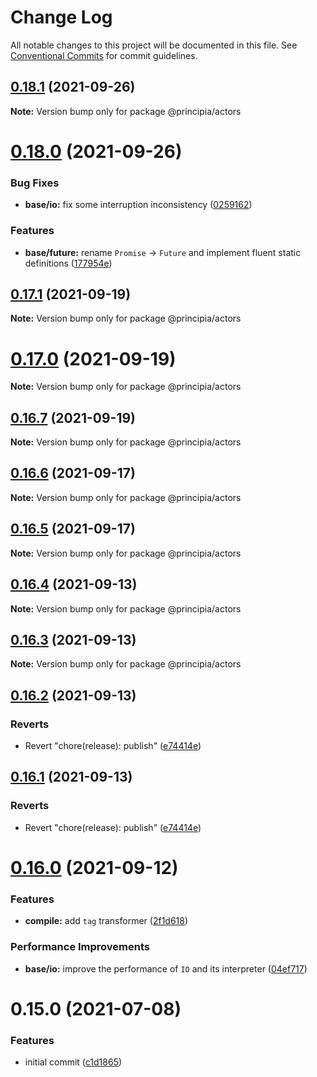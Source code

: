 # Change Log

All notable changes to this project will be documented in this file.
See [Conventional Commits](https://conventionalcommits.org) for commit guidelines.

## [0.18.1](https://github.com/0x706b/principia.ts/compare/@principia/actors@0.18.0...@principia/actors@0.18.1) (2021-09-26)

**Note:** Version bump only for package @principia/actors





# [0.18.0](https://github.com/0x706b/principia.ts/compare/@principia/actors@0.17.1...@principia/actors@0.18.0) (2021-09-26)


### Bug Fixes

* **base/io:** fix some interruption inconsistency ([0259162](https://github.com/0x706b/principia.ts/commit/025916259ae1c2c687e5ccc564e6db57a337d75e))


### Features

* **base/future:** rename `Promise` -> `Future` and implement fluent static definitions ([177954e](https://github.com/0x706b/principia.ts/commit/177954e0690bbaca511aa71b38f7c6ea303b160c))





## [0.17.1](https://github.com/0x706b/principia.ts/compare/@principia/actors@0.17.0...@principia/actors@0.17.1) (2021-09-19)

**Note:** Version bump only for package @principia/actors





# [0.17.0](https://github.com/0x706b/principia.ts/compare/@principia/actors@0.16.7...@principia/actors@0.17.0) (2021-09-19)

**Note:** Version bump only for package @principia/actors





## [0.16.7](https://github.com/0x706b/principia.ts/compare/@principia/actors@0.16.6...@principia/actors@0.16.7) (2021-09-19)

**Note:** Version bump only for package @principia/actors





## [0.16.6](https://github.com/0x706b/principia.ts/compare/@principia/actors@0.16.5...@principia/actors@0.16.6) (2021-09-17)

**Note:** Version bump only for package @principia/actors





## [0.16.5](https://github.com/0x706b/principia.ts/compare/@principia/actors@0.16.4...@principia/actors@0.16.5) (2021-09-17)

**Note:** Version bump only for package @principia/actors





## [0.16.4](https://github.com/0x706b/principia.ts/compare/@principia/actors@0.16.3...@principia/actors@0.16.4) (2021-09-13)

**Note:** Version bump only for package @principia/actors





## [0.16.3](https://github.com/0x706b/principia.ts/compare/@principia/actors@0.16.2...@principia/actors@0.16.3) (2021-09-13)

**Note:** Version bump only for package @principia/actors





## [0.16.2](https://github.com/0x706b/principia.ts/compare/@principia/actors@0.16.1...@principia/actors@0.16.2) (2021-09-13)


### Reverts

* Revert "chore(release): publish" ([e74414e](https://github.com/0x706b/principia.ts/commit/e74414effa51392092770ecd542b55608dbb1201))





## [0.16.1](https://github.com/0x706b/principia.ts/compare/@principia/actors@0.16.1...@principia/actors@0.16.1) (2021-09-13)


### Reverts

* Revert "chore(release): publish" ([e74414e](https://github.com/0x706b/principia.ts/commit/e74414effa51392092770ecd542b55608dbb1201))





# [0.16.0](https://github.com/0x706b/principia.ts/compare/@principia/actors@0.15.0...@principia/actors@0.16.0) (2021-09-12)


### Features

* **compile:** add `tag` transformer ([2f1d618](https://github.com/0x706b/principia.ts/commit/2f1d6186a69804b169d7dc2eb96346d612fd3582))


### Performance Improvements

* **base/io:** improve the performance of `IO` and its interpreter ([04ef717](https://github.com/0x706b/principia.ts/commit/04ef717d293ba83cce4d49c21e6abd0848a81c75))





# 0.15.0 (2021-07-08)


### Features

* initial commit ([c1d1865](https://github.com/0x706b/principia.ts/commit/c1d1865d93b8c7762c4cdfa912360f467c0bae02))
